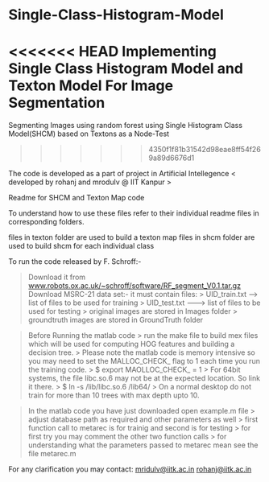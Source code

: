 Single-Class-Histogram-Model
============================

<<<<<<< HEAD
Implementing Single Class Histogram Model and Texton Model For Image Segmentation
=======
Segmenting Images using random forest using Single Histogram Class Model(SHCM) based on Textons as a Node-Test
>>>>>>> 4350f1f81b31542d98eae8ff54f269a89d6676d1

The code is developed as a part of project in Artificial Intellegence
< developed by rohanj and mrodulv @ IIT Kanpur >

Readme for SHCM and Texton Map code 

To understand how to use these files refer to their individual readme files in corresponding folders.

files in texton folder are used to build a texton map
files in shcm folder are used to build shcm for each individual class

To run the code released by F. Schroff:-
> Download it from www.robots.ox.ac.uk/~schroff/software/RF_segment_V0.1.tar.gz
> Download MSRC-21 data set:-
  > it must contain files:
		> UID_train.txt --> list of files to be used for training
		> UID_test.txt ---> list of files to be used for testing
		> original images are stored in Images folder
		> groundtruth images are stored in GroundTruth folder

> Before Running the matlab code
	> run the make file to build mex files which will be used for computing HOG features and building a decision tree.
	> Please note the matlab code is memory intensive so you may need to set the MALLOC_CHECK_ flag to 1 each time you run the training code.
		> $ export MAOLLOC_CHECK_ = 1
	> For 64bit systems, the file libc.so.6 may not be at the expected location. So link it there.
		> $ ln -s /lib/libc.so.6 /lib64/
	> On a normal desktop do not train for more than 10 trees with max depth upto 10.

> In the matlab code you have just downloaded open example.m file
	> adjust database path as required and other parameters as well
	> first function call to metarec is for trainig and second is for testing
	> for first try you may comment the other two function calls
	> for understanding what the parameters passed to metarec mean see the file metarec.m



For any clarification you may contact:
mridulv@iitk.ac.in
rohanj@iitk.ac.in

